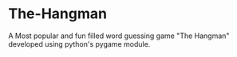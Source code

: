 # The-Hangman


A Most popular and fun filled word guessing game "The Hangman" developed using python's pygame module.
